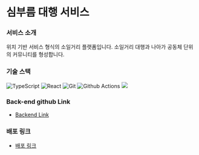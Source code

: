 # 심부름 대행 서비스

### 서비스 소개
위치 기반 서비스 형식의 소일거리 플랫폼입니다. 소일거리 대행과 나아가 공동체 단위의 커뮤니티를 형성합니다.

### 기술 스택

![TypeScript](https://img.shields.io/badge/TypeScript-%233178C6?style=flat&logo=TypeScript&logoColor=white) ![React](https://img.shields.io/badge/React-%2361DAFB?style=flat&logo=React&logoColor=white) ![Git](https://img.shields.io/badge/Git-%23F05032?style=flat&logo=Git&logoColor=white) ![Github Actions](https://img.shields.io/badge/Github%20Actions-%232088FF?style=flat&logo=Github%20Actions&logoColor=white) ![](https://img.shields.io/badge/nCloud-%2303C75A?style=flat-square&logo=naver&logoColor=white)

### Back-end github Link
- [Backend Link](https://github.com/Errand-for-me/Errand-for-me-back)

### 배포 링크
- [배포 링크](http://27.96.134.110:8080/)


